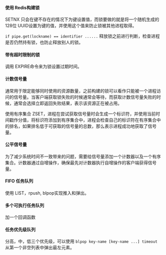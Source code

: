 #### 使用 Redis构建锁
SETNX 只会在键不存在的情况下为键设置值，而锁要做的就是将一个随机生成的128位 UUID设置为键的值，并使用这个值来防止锁被其他进程取得。

`if pipe.get(lockname) == identifier ......` 释放锁之前进行判断，检查进程是否仍然持有锁，也防止释放别人的锁。

#### 带有超时限制的锁
调用 EXPIRE命令来为锁设置过期时间。

#### 计数信号量
通常用于限定能够同时使用的资源数量，之前构建的锁可以看作只能被一个进程访问的信号量。当客户端获取锁失败的时候通常会等待，而获取计数信号量失败的时候，通常会选择立即返回失败结果，表示该资源正在被占用。

使用有序集合 ZSET，进程在尝试获取信号量时会生成一个标识符，并使用当前时间戳作分值，将标识符添加到有序集合中，进程会检查自己的标识符在有序集合中的排名，如果排名低于可获取的信号量的总数，那么表示进程成功地获取了信号量。

#### 公平信号量
为了减少系统时间不一致带来的问题，需要给信号量添加一个计数器以及一个有序集合。计数器通过自增操作，确保最先对计数器执行自增操作的客户端获得信号量。

#### FIFO 任务队列
使用 LIST，rpush, blpop实现推入和弹出。

#### 多个可执行任务队列
加一个回调函数

#### 任务优先级队列
分高，中，低三个优先级，可以使用 `blpop key-name [key-name ...] timeout`从第一个非空列表中弹出最左元素。
